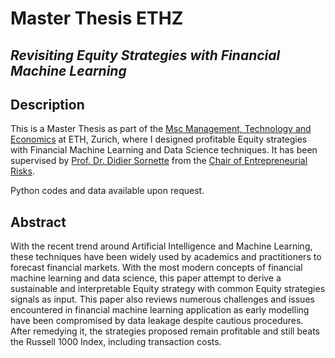 # Master Thesis ETHZ
## *Revisiting Equity Strategies with Financial Machine Learning*

## Description
This is a Master Thesis as part of the [Msc Management, Technology and Economics](https://mtec.ethz.ch/studies.html) at ETH, Zurich, where I designed profitable Equity strategies with Financial Machine Learning and Data Science techniques. It has been supervised by [Prof. Dr. Didier Sornette](https://er.ethz.ch/about-us/people/sornette.html) from the [Chair of Entrepreneurial Risks](https://er.ethz.ch).

Python codes and data available upon request.

## Abstract
With the recent trend around Artificial Intelligence and Machine Learning, these techniques have been widely used by academics and practitioners to forecast financial markets. With the most modern concepts of financial machine learning and data science, this paper attempt to derive a sustainable and interpretable Equity strategy with common Equity strategies signals as input. This paper also reviews numerous challenges and issues encountered in financial machine learning application as early modelling have been compromised by data leakage despite cautious procedures. After remedying it, the strategies proposed remain profitable and still beats the Russell 1000 Index, including transaction costs.
